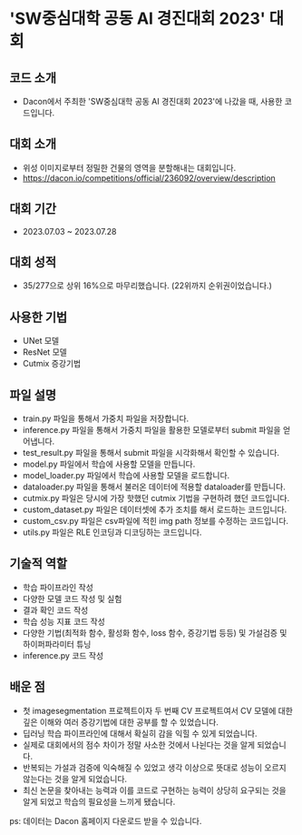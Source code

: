 # 'SW중심대학 공동 AI 경진대회 2023' 대회

## 코드 소개
- Dacon에서 주최한 'SW중심대학 공동 AI 경진대회 2023'에 나갔을 때, 사용한 코드입니다.

## 대회 소개
- 위성 이미지로부터 정밀한 건물의 영역을 분할해내는 대회입니다.
- https://dacon.io/competitions/official/236092/overview/description

## 대회 기간
-  2023.07.03 ~ 2023.07.28

## 대회 성적
- 35/277으로 상위 16%으로 마무리했습니다. (22위까지 순위권이었습니다.)

## 사용한 기법
- UNet 모델
- ResNet 모델
- Cutmix 증강기법

## 파일 설명
- train.py 파일을 통해서 가중치 파일을 저장합니다.
- inference.py 파일을 통해서 가중치 파일을 활용한 모델로부터 submit 파일을 얻어냅니다.
- test_result.py 파일을 통해서 submit 파일을 시각화해서 확인할 수 있습니다.
- model.py 파일에서 학습에 사용할 모델을 만듭니다.
- model_loader.py 파일에서 학습에 사용할 모델을 로드합니다.
- dataloader.py 파일을 통해서 불러온 데이터에 적용할 dataloader를 만듭니다.
- cutmix.py 파일은 당시에 가장 핫했던 cutmix 기법을 구현하려 했던 코드입니다.
- custom_dataset.py 파일은 데이터셋에 추가 조치를 해서 로드하는 코드입니다.
- custom_csv.py 파일은 csv파일에 적힌 img path 정보를 수정하는 코드입니다.
- utils.py 파일은 RLE 인코딩과 디코딩하는 코드입니다.

## 기술적 역할
- 학습 파이프라인 작성
- 다양한 모델 코드 작성 및 실험
- 결과 확인 코드 작성
- 학습 성능 지표 코드 작성
- 다양한 기법(최적화 함수, 활성화 함수, loss 함수, 증강기법 등등) 및  가설검증 및 하이퍼파라미터 튜닝
- inference.py 코드 작성

## 배운 점
- 첫 imagesegmentation 프로젝트이자 두 번째 CV 프로젝트여서 CV 모델에 대한 깊은 이해와 여러 증강기법에 대한 공부를 할 수 있었습니다.
- 딥러닝 학습 파이프라인에 대해서 확실히 감을 익힐 수 있게 되었습니다.
- 실제로 대회에서의 점수 차이가 정말 사소한 것에서 나뉜다는 것을 알게 되었습니다.
- 반복되는 가설과 검증에 익숙해질 수 있었고 생각 이상으로 뜻대로 성능이 오르지 않는다는 것을 알게 되었습니다.
- 최신 논문을 찾아내는 능력과 이를 코드로 구현하는 능력이 상당히 요구되는 것을 알게 되었고 학습의 필요성을 느끼게 됐습니다.

ps: 데이터는 Dacon 홈페이지 다운로드 받을 수 있습니다.
